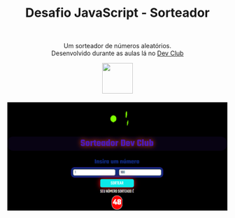 <h1 align=center>Desafio JavaScript - Sorteador</h1>
<br>
<p align=center>Um sorteador de números aleatórios.
  <br>
  Desenvolvido durante as aulas lá no <a href="https://rodolfomori.com.br/devclub/" target="_blank">Dev Club</a></p>
<div align=center>
<a href="https://rodolfomori.com.br/devclub/"><img width=70px height=70px src="https://rodolfomori.com.br/wp-content/webp-express/webp-images/uploads/elementor/thumbs/LOGO_1-pl6s0w83bob17fyv2myc9hccfjkrd6md916y3lfbcg.png.webp"></a>
</div>
<br>

<img src="https://github.com/CYBERxDOLLY/desafio-2-javascript-sorteador/blob/main/assets/img/sorteador-dev-club.png?raw=true">
